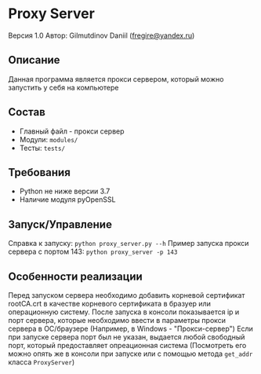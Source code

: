 # Proxy Server
Версия 1.0
Автор: Gilmutdinov Daniil (fregire@yandex.ru)

## Описание
Данная программа является прокси сервером, который можно запустить у себя на компьютере

## Состав
- Главный файл - прокси сервер
- Модули: `modules/`
- Тесты: `tests/`

## Требования
- Python не ниже версии 3.7
- Наличие модуля pyOpenSSL

## Запуск/Управление
Справка к запуску: `python proxy_server.py --h`
Пример запуска прокси сервера с портом 143: `python proxy_server -p 143`

## Особенности реализации
Перед запуском сервера необходимо добавить корневой сертификат rootCA.crt в
качестве корневого сертификата в бразуер или операционную систему. 
После запуска в консоли показывается ip и порт сервера, которые необходимо ввести 
в параметры прокси сервера в ОС/браузере (Например, в Windows - "Прокси-сервер")
Если при запуске сервера порт был не указан, выдается любой свободный порт,
который предоставляет опреационная система (Посмотреть его можно опять же
в консоли при запуске или с помощью метода `get_addr` класса `ProxyServer`)





